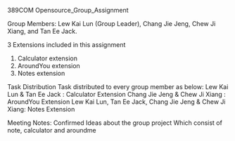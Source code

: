 389COM Opensource_Group_Assignment 

Group Members:  Lew Kai Lun (Group Leader), Chang Jie Jeng, Chew Ji Xiang, and Tan Ee Jack. 

3 Extensions included in this assignment
1. Calculator extension
2. AroundYou extension
3. Notes extension 


Task Distribution
Task distributed to every group member as below:
Lew Kai Lun & Tan Ee Jack : Calculator Extension
Chang Jie Jeng & Chew Ji Xiang : AroundYou Extension
Lew Kai Lun, Tan Ee Jack, Chang Jie Jeng & Chew Ji Xiang: Notes Extension

Meeting Notes:
Confirmed Ideas about the group project
Which consist of note, calculator and aroundme



